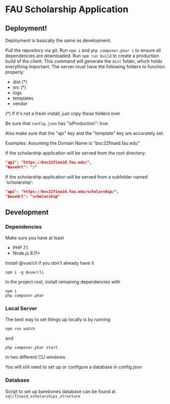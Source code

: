 # FAU Scholarship Application

## Deployment!
Deployment is basically the same as development. 

Pull the repository via git. Run `npm i` and `php composer.phar i` to ensure all dependencies are downloaded. Run `npm run build` to create a production build of the client. This command will generate the `dist` folder, which holds everything important. The server must have the following folders to function properly: 

- dist (*)
- src (*)
- logs
- templates
- vendor

(*) If it's not a fresh install, just copy these folders over

Be sure that `config.json` has "isProduction": true

Also make sure that the "api" key and the "template" key are accurately set. 

Examples:
Assuming the Domain Name is "boc22finaid.fau.edu"

If the scholarship application will be served from the root directory: 
```json
"api": "https://boc22finaid.fau.edu/",
"baseUrl": "/"
```

If the scholarship application will be served from a subfolder named 'scholarship': 
```json
"api": "https://boc22finaid.fau.edu/scholarship/",
"baseUrl": "scholarship"
```

## Development

### Dependencies
Make sure you have at least
 - PHP 7.1
 - Node.js 8.11+

Install @vue/cli if you don't already have it 

`npm i -g @vue/cli`

In the project root, install remaining dependencies with

```
npm i
php composer.phar
```

### Local Server
The best way to set things up locally is by running

`npm run watch`

and

`php composer.phar start`

In two different CLI windows. 

You will still need to set up or configure a database in config.json

### Database
Script to set up barebones database can be found at `sql/finaid_scholarships_structure`
